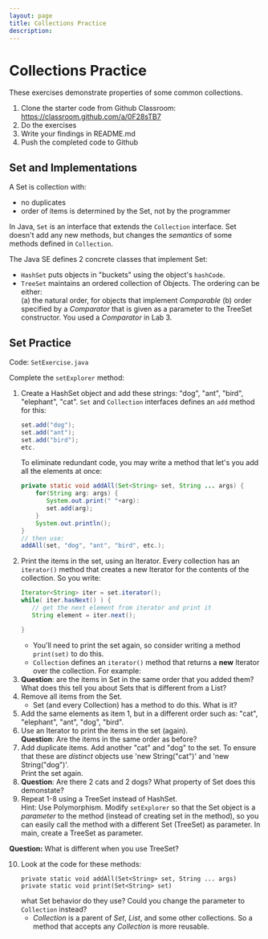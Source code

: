 ```yaml
---
layout: page
title: Collections Practice
description: 
---
```


# Collections Practice

These exercises demonstrate properties of some common collections.

1. Clone the starter code from Github Classroom: https://classroom.github.com/a/0F28sTB7
2. Do the exercises
3. Write your findings in README.md
4. Push the completed code to Github

## Set and Implementations

A Set is collection with:

* no duplicates
* order of items is determined by the Set, not by the programmer

In Java, `Set` is an interface that extends the `Collection` interface.  Set doesn't add any new methods, but changes the *semantics* of some methods defined in `Collection`.

The Java SE defines 2 concrete classes that implement Set:

* `HashSet` puts objects in "buckets" using the object's `hashCode`. 
* `TreeSet` maintains an ordered collection of Objects.  The ordering can be either:   
   (a) the natural order, for objects that implement *Comparable*
   (b) order specified by a *Comparator* that is given as a parameter to the TreeSet constructor.  You used a *Comparator* in Lab 3.
      
## Set Practice

Code: `SetExercise.java`

Complete the `setExplorer` method:

1. Create a HashSet<String> object and add these strings: "dog", "ant", "bird", "elephant", "cat".  `Set` and `Collection` interfaces defines an `add` method for this:
   ```java
   set.add("dog");
   set.add("ant");
   set.add("bird");
   etc.
   ```
   To eliminate redundant code, you may write a method that let's you add all the elements at once:
   ```java
   private static void addAll(Set<String> set, String ... args) {
       for(String arg: args) {
          System.out.print(" "+arg):
          set.add(arg);
       }
       System.out.println();
   }
   // then use:
   addAll(set, "dog", "ant", "bird", etc.);
   ```
2. Print the items in the set, using an Iterator. Every collection has an `iterator()` method that creates a new Iterator for the contents of the collection.  So you write:
   ```java
   Iterator<String> iter = set.iterator();
   while( iter.hasNext() ) {
      // get the next element from iterator and print it
      String element = iter.next();

   }
   ```
   * You'll need to print the set again, so consider writing a method `print(set)` to do this.
   * `Collection` defines an `iterator()` method that returns a **new** Iterator over the collection.  For example:
3. **Question**: are the items in Set in the same order that you added them?  What does this tell you about Sets that is different from a List?
4. Remove all items from the Set. 
    * Set (and every Collection) has a method to do this.  What is it?
5. Add the same elements as item 1, but in a different order such as:  "cat", "elephant", "ant", "dog", "bird".
6. Use an Iterator to print the items in the set (again).    
**Question**: Are the items in the same order as before?
7. Add duplicate items.  Add another "cat" and "dog" to the set.  To ensure that these are *distinct* objects use 'new String("cat")' and 'new String("dog")'.    
Print the set again.
8. **Question**: Are there 2 cats and 2 dogs?  What property of Set does this demonstate?
9. Repeat 1-8 using a TreeSet instead of HashSet.   
   Hint: Use Polymorphism.  Modify `setExplorer` so that the Set object is a *parameter* to the method (instead of creating set in the method), so you can easily call the method with a different Set (TreeSet) as parameter.  In main, create a TreeSet<String> as parameter.

**Question:** What is different when you use TreeSet?
		
10. Look at the code for these methods:
    ```
    private static void addAll(Set<String> set, String ... args)
    private static void print(Set<String> set)
    ```
    what Set behavior do they use?  Could you change the parameter to `Collection` instead? 
    * *Collection* is a parent of *Set*, *List*, and some other collections.  So a method that accepts any *Collection* is more reusable.
    



